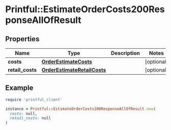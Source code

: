 # Printful::EstimateOrderCosts200ResponseAllOfResult

## Properties

| Name | Type | Description | Notes |
| ---- | ---- | ----------- | ----- |
| **costs** | [**OrderEstimateCosts**](OrderEstimateCosts.md) |  | [optional] |
| **retail_costs** | [**OrderEstimateRetailCosts**](OrderEstimateRetailCosts.md) |  | [optional] |

## Example

```ruby
require 'printful_client'

instance = Printful::EstimateOrderCosts200ResponseAllOfResult.new(
  costs: null,
  retail_costs: null
)
```

